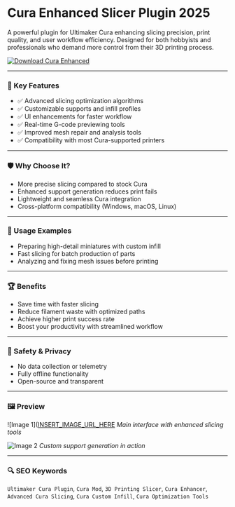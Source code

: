 # Cura Enhanced Slicer Plugin 2025

A powerful plugin for Ultimaker Cura enhancing slicing precision, print quality, and user workflow efficiency. Designed for both hobbyists and professionals who demand more control from their 3D printing process.

[![Download Cura Enhanced](https://img.shields.io/badge/Download-Cura%20Enhanced-blueviolet)](#)

---

### 🎯 Key Features

- ✅ Advanced slicing optimization algorithms
- ✅ Customizable supports and infill profiles
- ✅ UI enhancements for faster workflow
- ✅ Real-time G-code previewing tools
- ✅ Improved mesh repair and analysis tools
- ✅ Compatibility with most Cura-supported printers

---

### 🛡 Why Choose It?

- More precise slicing compared to stock Cura
- Enhanced support generation reduces print fails
- Lightweight and seamless Cura integration
- Cross-platform compatibility (Windows, macOS, Linux)

---

### 🧪 Usage Examples

- Preparing high-detail miniatures with custom infill
- Fast slicing for batch production of parts
- Analyzing and fixing mesh issues before printing

---

### 🏆 Benefits

- Save time with faster slicing
- Reduce filament waste with optimized paths
- Achieve higher print success rate
- Boost your productivity with streamlined workflow

---

### 🔐 Safety & Privacy

- No data collection or telemetry
- Fully offline functionality
- Open-source and transparent

---

### 🖼 Preview

![Image 1]([INSERT_IMAGE_URL_HERE](https://pic2-cdn.creality.com/content/cover/a6ae070073e02903c9f3f17147364f50)
*Main interface with enhanced slicing tools*

![Image 2](https://www.obico.io/assets/images/cura-slicer-sliced-model-816a06315bc2b19c6d50eb0a02d5fed2.jpg)
*Custom support generation in action*



---

### 🔍 SEO Keywords

`Ultimaker Cura Plugin`, `Cura Mod`, `3D Printing Slicer`, `Cura Enhancer`, `Advanced Cura Slicing`, `Cura Custom Infill`, `Cura Optimization Tools`
